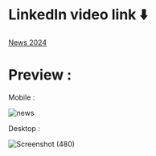 # LinkedIn video link ⬇️
[News 2024](https://www.linkedin.com/feed/update/urn:li:activity:7191170194000527365/)


# Preview :

Mobile :

![news](https://github.com/Bilal-Ishtiyaque/News-2024-website/assets/139645574/84976ed9-d79f-40ef-a220-64911f9344b5)


Desktop :

![Screenshot (480)](https://github.com/Bilal-Ishtiyaque/News-2024-website/assets/139645574/6b2293b2-6eb7-4c99-970e-6d23cbb4da98)

